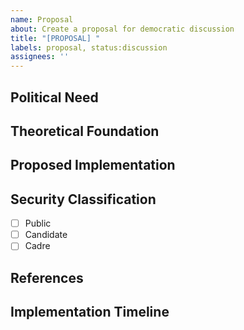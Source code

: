 ```yaml
---
name: Proposal
about: Create a proposal for democratic discussion
title: "[PROPOSAL] "
labels: proposal, status:discussion
assignees: ''
---
```


## Political Need
<!-- Describe what political need this proposal addresses -->

## Theoretical Foundation
<!-- Describe the theoretical basis for this proposal -->

## Proposed Implementation
<!-- Describe the proposed implementation in detail -->

## Security Classification
<!-- Specify the appropriate security classification for this proposal -->
- [ ] Public
- [ ] Candidate
- [ ] Cadre

## References
<!-- List any references or related materials -->

## Implementation Timeline
<!-- Provide an estimated timeline for implementation -->
